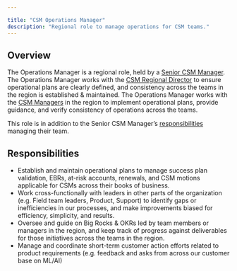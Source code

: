```yaml
---

title: "CSM Operations Manager"
description: "Regional role to manage operations for CSM teams."
---
```


## Overview

The Operations Manager is a regional role, held by a [Senior CSM Manager](/job-families/sales/customer-success-management/#senior-manager-csm). The Operations Manager works with the [CSM Regional Director](/job-families/sales/customer-success-management/#director-of-customer-success-management) to ensure operational plans are clearly defined, and consistency across the teams in the region is established & maintained. The Operations Manager works with the [CSM Managers](/job-families/sales/customer-success-management/#manager-csm) in the region to implement operational plans, provide guidance, and verify consistency of operations across the teams.

This role is in addition to the Senior CSM Manager’s [responsibilities](/job-families/sales/customer-success-management/#senior-manager-csm-responsibilities) managing their team.

## Responsibilities

- Establish and maintain operational plans to manage success plan validation, EBRs, at-risk accounts, renewals, and CSM motions applicable for CSMs across their books of business.
- Work cross-functionally with leaders in other parts of the organization (e.g. Field team leaders, Product, Support) to identify gaps or inefficiencies in our processes, and make improvements biased for efficiency, simplicity, and results.
- Oversee and guide on Big Rocks & OKRs led by team members or managers in the region, and keep track of progress against deliverables for those initiatives across the teams in the region.
- Manage and coordinate short-term customer action efforts related to product requirements (e.g. feedback and asks from across our customer base on ML/AI)

